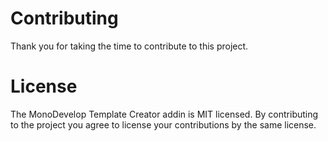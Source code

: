 # Contributing

Thank you for taking the time to contribute to this project.

# License

The MonoDevelop Template Creator addin is MIT licensed. By contributing to the project you agree to license your contributions by the same license.
